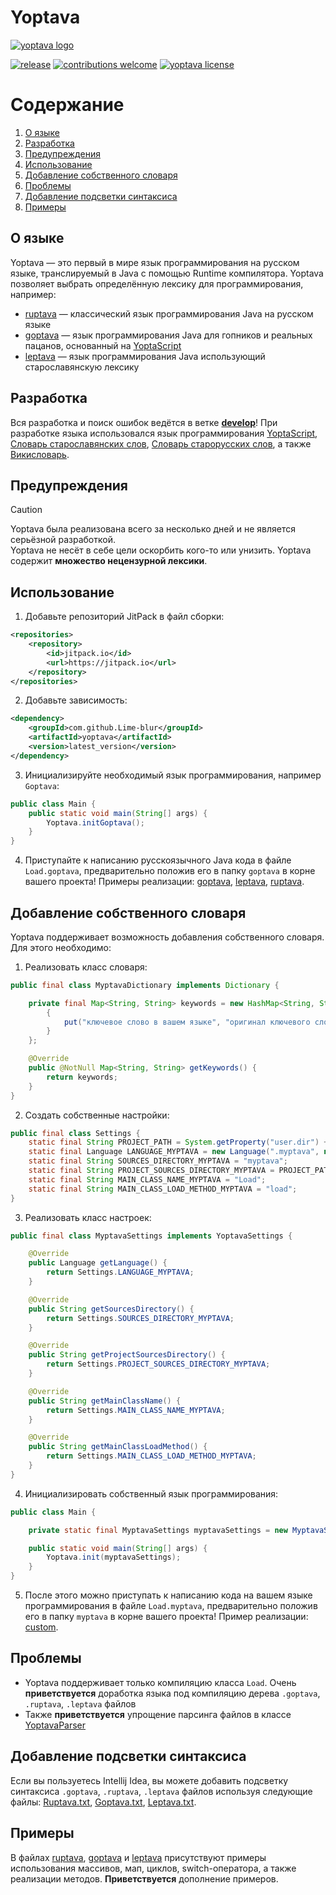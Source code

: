 # Yoptava

[![yoptava logo](https://github.com/Lime-blur/yoptava/blob/main/images/yoptava.png)](https://github.com/Lime-blur/yoptava/)

[![release](https://jitpack.io/v/Lime-blur/yoptava.svg)](https://github.com/Lime-blur/yoptava/releases/latest)
[![contributions welcome](https://img.shields.io/badge/contributions-welcome-brightgreen.svg?style=flat)](https://github.com/Lime-blur/yoptava/issues)
[![yoptava license](https://img.shields.io/github/license/Lime-blur/yoptava)](https://github.com/Lime-blur/yoptava/blob/main/LICENSE)

# Содержание
1. [О языке](https://github.com/Lime-blur/yoptava?tab=readme-ov-file#%D0%BE-%D1%8F%D0%B7%D1%8B%D0%BA%D0%B5)
2. [Разработка](https://github.com/Lime-blur/yoptava?tab=readme-ov-file#%D1%80%D0%B0%D0%B7%D1%80%D0%B0%D0%B1%D0%BE%D1%82%D0%BA%D0%B0)
3. [Предупреждения](https://github.com/Lime-blur/yoptava?tab=readme-ov-file#%D0%BF%D1%80%D0%B5%D0%B4%D1%83%D0%BF%D1%80%D0%B5%D0%B6%D0%B4%D0%B5%D0%BD%D0%B8%D1%8F)
4. [Использование](https://github.com/Lime-blur/yoptava?tab=readme-ov-file#%D0%B8%D1%81%D0%BF%D0%BE%D0%BB%D1%8C%D0%B7%D0%BE%D0%B2%D0%B0%D0%BD%D0%B8%D0%B5)
5. [Добавление собственного словаря](https://github.com/Lime-blur/yoptava?tab=readme-ov-file#%D0%B4%D0%BE%D0%B1%D0%B0%D0%B2%D0%BB%D0%B5%D0%BD%D0%B8%D0%B5-%D1%81%D0%BE%D0%B1%D1%81%D1%82%D0%B2%D0%B5%D0%BD%D0%BD%D0%BE%D0%B3%D0%BE-%D1%81%D0%BB%D0%BE%D0%B2%D0%B0%D1%80%D1%8F)
6. [Проблемы](https://github.com/Lime-blur/yoptava?tab=readme-ov-file#%D0%BF%D1%80%D0%BE%D0%B1%D0%BB%D0%B5%D0%BC%D1%8B)
7. [Добавление подсветки синтаксиса](https://github.com/Lime-blur/yoptava?tab=readme-ov-file#%D0%B4%D0%BE%D0%B1%D0%B0%D0%B2%D0%BB%D0%B5%D0%BD%D0%B8%D0%B5-%D0%BF%D0%BE%D0%B4%D1%81%D0%B2%D0%B5%D1%82%D0%BA%D0%B8-%D1%81%D0%B8%D0%BD%D1%82%D0%B0%D0%BA%D1%81%D0%B8%D1%81%D0%B0)
8. [Примеры](https://github.com/Lime-blur/yoptava?tab=readme-ov-file#%D0%BF%D1%80%D0%B8%D0%BC%D0%B5%D1%80%D1%8B)

## О языке
Yoptava — это первый в мире язык программирования на русском языке, транслируемый в Java с помощью Runtime компилятора. Yoptava позволяет выбрать определённую лексику для программирования, например:

- [ruptava](https://github.com/Lime-blur/yoptava/blob/main/example/ruptava/Load.ruptava) — классический язык программирования Java на русском языке
- [goptava](https://github.com/Lime-blur/yoptava/blob/main/example/goptava/Load.goptava) — язык программирования Java для гопников и реальных пацанов, основанный на [YoptaScript](http://yopta.space/)
- [leptava](https://github.com/Lime-blur/yoptava/blob/main/example/leptava/Load.leptava) — язык программирования Java использующий старославянскую лексику

## Разработка

Вся разработка и поиск ошибок ведётся в ветке [**develop**](https://github.com/Lime-blur/yoptava/tree/develop)!
При разработке языка использовался язык программирования [YoptaScript](http://yopta.space/), [Словарь старославянских слов](https://hogwarts.ru/library/show.php?cat=1&id=39503&uid=guest), [Словарь старорусских слов](https://proza.ru/2022/11/18/1773), а также [Викисловарь](https://www.wiktionary.org/).

## Предупреждения

> [!CAUTION]
> Yoptava была реализована всего за несколько дней и не является серьёзной разработкой.<br>
> Yoptava не несёт в себе цели оскорбить кого-то или унизить. Yoptava содержит **множество нецензурной лексики**.

## Использование

1. Добавьте репозиторий JitPack в файл сборки:
```XML
<repositories>
    <repository>
        <id>jitpack.io</id>
        <url>https://jitpack.io</url>
    </repository>
</repositories>
```

2. Добавьте зависимость:
```XML
<dependency>
    <groupId>com.github.Lime-blur</groupId>
    <artifactId>yoptava</artifactId>
    <version>latest_version</version>
</dependency>
```

3. Инициализируйте необходимый язык программирования, например `Goptava`:
```Java
public class Main {
    public static void main(String[] args) {
        Yoptava.initGoptava();
    }
}
```

4. Приступайте к написанию русскоязычного Java кода в файле `Load.goptava`, предварительно положив его в папку `goptava` в корне вашего проекта! Примеры реализации: [goptava](https://github.com/Lime-blur/yoptava/blob/main/example/src/main/java/ru/limedev/example/example_goptava), [leptava](https://github.com/Lime-blur/yoptava/blob/main/example/src/main/java/ru/limedev/example/example_leptava), [ruptava](https://github.com/Lime-blur/yoptava/blob/main/example/src/main/java/ru/limedev/example/example_ruptava).

## Добавление собственного словаря

Yoptava поддерживает возможность добавления собственного словаря. Для этого необходимо:

1. Реализовать класс словаря:
```Java
public final class MyptavaDictionary implements Dictionary {

    private final Map<String, String> keywords = new HashMap<String, String>() {
        {
            put("ключевое слово в вашем языке", "оригинал ключевого слова Java");
        }
    };

    @Override
    public @NotNull Map<String, String> getKeywords() {
        return keywords;
    }
}
```

2. Создать собственные настройки:
```Java
public final class Settings {
    static final String PROJECT_PATH = System.getProperty("user.dir") + FileUtils.fileSeparator;
    static final Language LANGUAGE_MYPTAVA = new Language(".myptava", new MyptavaDictionary());
    static final String SOURCES_DIRECTORY_MYPTAVA = "myptava";
    static final String PROJECT_SOURCES_DIRECTORY_MYPTAVA = PROJECT_PATH + SOURCES_DIRECTORY_MYPTAVA + FileUtils.fileSeparator;
    static final String MAIN_CLASS_NAME_MYPTAVA = "Load";
    static final String MAIN_CLASS_LOAD_METHOD_MYPTAVA = "load";
}
```

3. Реализовать класс настроек:
```Java
public final class MyptavaSettings implements YoptavaSettings {

    @Override
    public Language getLanguage() {
        return Settings.LANGUAGE_MYPTAVA;
    }

    @Override
    public String getSourcesDirectory() {
        return Settings.SOURCES_DIRECTORY_MYPTAVA;
    }

    @Override
    public String getProjectSourcesDirectory() {
        return Settings.PROJECT_SOURCES_DIRECTORY_MYPTAVA;
    }

    @Override
    public String getMainClassName() {
        return Settings.MAIN_CLASS_NAME_MYPTAVA;
    }

    @Override
    public String getMainClassLoadMethod() {
        return Settings.MAIN_CLASS_LOAD_METHOD_MYPTAVA;
    }
}
```

4. Инициализировать собственный язык программирования:
```Java
public class Main {

    private static final MyptavaSettings myptavaSettings = new MyptavaSettings();

    public static void main(String[] args) {
        Yoptava.init(myptavaSettings);
    }
}
```

5. После этого можно приступать к написанию кода на вашем языке программирования в файле `Load.myptava`, предварительно положив его в папку `myptava` в корне вашего проекта! Пример реализации: [custom](https://github.com/Lime-blur/yoptava/blob/main/example/src/main/java/ru/limedev/example/example_custom).

## Проблемы

- Yoptava поддерживает только компиляцию класса `Load`. Очень **приветствуется** доработка языка под компиляцию дерева `.goptava`, `.ruptava`, `.leptava` файлов
- Также **приветствуется** упрощение парсинга файлов в классе [YoptavaParser](https://github.com/Lime-blur/yoptava/blob/main/src/main/java/ru/limedev/yoptava/parser/YoptavaParser.java)

## Добавление подсветки синтаксиса
Если вы пользуетесь Intellij Idea, вы можете добавить подсветку синтаксиса `.goptava`, `.ruptava`, `.leptava` файлов используя следующие файлы: [Ruptava.txt](https://github.com/Lime-blur/yoptava/blob/main/intellij_settings/editor_filetypes/Ruptava.txt), [Goptava.txt](https://github.com/Lime-blur/yoptava/blob/main/intellij_settings/editor_filetypes/Goptava.txt), [Leptava.txt](https://github.com/Lime-blur/yoptava/blob/main/intellij_settings/editor_filetypes/Leptava.txt).

## Примеры
В файлах [ruptava](https://github.com/Lime-blur/yoptava/blob/main/example/ruptava/Load.ruptava), [goptava](https://github.com/Lime-blur/yoptava/blob/main/example/goptava/Load.goptava) и [leptava](https://github.com/Lime-blur/yoptava/blob/main/example/leptava/Load.leptava) присутствуют примеры использования массивов, мап, циклов, switch-оператора, а также реализации методов. **Приветствуется** дополнение примеров.
